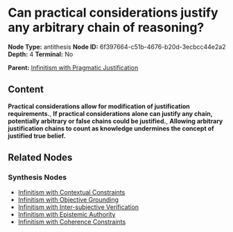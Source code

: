 # Can practical considerations justify any arbitrary chain of reasoning?

**Node Type:** antithesis
**Node ID:** 6f397664-c51b-4676-b20d-3ecbcc44e2a2
**Depth:** 4
**Terminal:** No

**Parent:** [Infinitism with Pragmatic Justification](infinitism-with-pragmatic-justification-synthesis-889b8c3d-fddf-4f02-b358-943454384770.md)

## Content

**Practical considerations allow for modification of justification requirements.**, **If practical considerations alone can justify any chain, potentially arbitrary or false chains could be justified.**, **Allowing arbitrary justification chains to count as knowledge undermines the concept of justified true belief.**

## Related Nodes

### Synthesis Nodes

- [Infinitism with Contextual Constraints](infinitism-with-contextual-constraints-synthesis-466db293-ddf1-4193-97c8-efb11ad9a056.md)
- [Infinitism with Objective Grounding](infinitism-with-objective-grounding-synthesis-204b4e3b-7ba0-4cc0-b817-3f4dde742414.md)
- [Infinitism with Inter-subjective Verification](infinitism-with-inter-subjective-verification-synthesis-971f079e-7498-4edd-ad1f-fbc1cce6c86f.md)
- [Infinitism with Epistemic Authority](infinitism-with-epistemic-authority-synthesis-44b0a6d3-3aea-4c3d-b26b-f0b36937397f.md)
- [Infinitism with Coherence Constraints](infinitism-with-coherence-constraints-synthesis-626f7b9f-9b0d-4550-8015-4033697e9868.md)
